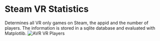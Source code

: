 # Steam VR Statistics
Determines all VR only games on Steam, the appid and the number of players. The information is stored in a sqlite database and evaluated with Matplotlib.
![AVR VR Players](https://github.com/Bamux/Steam_VR_Statistics/blob/master/images/avg_players.png)